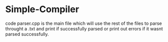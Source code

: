 # Simple-Compiler
code parser.cpp is the main file which will use the rest of the files to parse throught a .txt  and print if successfully parsed or print out errors if it wasnt parsed successfully. 
